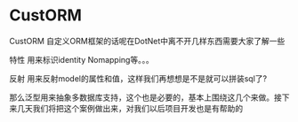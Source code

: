 # CustORM
CustORM
自定义ORM框架的话呢在DotNet中离不开几样东西需要大家了解一些

特性 用来标识identity Nomapping等。。。

反射 用来反射model的属性和值，这样我们再想想是不是就可以拼装sql了?

那么泛型用来抽象多数据库支持，这个也是必要的，基本上围绕这几个来做。接下来几天我们将把这个案例做出来，对我们以后项目开发也是有帮助的 
